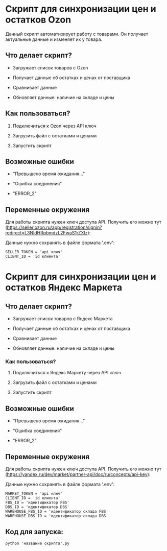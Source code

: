 # Скрипт для синхронизации цен и остатков Ozon

Данный скрипт автоматизирует работу с товарами. Он получает актуальные данные и изменяет их у товара.

## Что делает скрипт?
- Загружает список товаров с Ozon

- Получает данные об остатках и ценах от поставщика

- Сравнивает данные

- Обновляет данные: наличие на складе и цены

## Как пользоваться?
1. Подключиться к Ozon через API ключ

2. Загрузить файл с остатками и ценами

3. Запустить скрипт

## Возможные ошибки

- "Превышено время ожидания..." 

- "Ошибка соединения" 

- "ERROR_2" 

## Переменные окружения

Для работы скрипта нужен ключ доступа API. Получить его можно тут (https://seller.ozon.ru/app/registration/signin?redirect=L3NldHRpbmdzL2FwaS1rZXlz):

Данные нужно сохранять в файле формата '.env':
```
SELLER_TOKEN = 'api ключ'
CLIENT_ID = 'id клиента'
```


# Скрипт для синхронизации цен и остатков Яндекс Маркета

## Что делает скрипт?
- Загружает список товаров с Яндекс Маркета

- Получает данные об остатках и ценах от поставщика

- Сравнивает данные

- Обновляет данные: наличие на складе и цены

### Как пользоваться?
1. Подключиться к Яндекс Маркету через API ключ

2. Загрузить файл с остатками и ценами

3. Запустить скрипт

## Возможные ошибки

- "Превышено время ожидания..." 

- "Ошибка соединения" 

- "ERROR_2" 

## Переменные окружения
Для работы скрипта нужен ключ доступа API. Получить его можно тут (https://yandex.ru/dev/market/partner-api/doc/ru/concepts/api-key):

Данные нужно сохранять в файле формата '.env':
```
MARKET_TOKEN = 'api ключ'
CLIENT_ID = 'id клиента'
FBS_ID = 'идентификатор FBS'
DBS_ID = 'идентификатор DBS'
WAREHOUSE_FBS_ID = 'идентификатор склада FBS'
WAREHOUSE_DBS_ID = 'идентификатор склада DBS'
```

## Код для запуска:
```
python 'название скрипта'.py
```